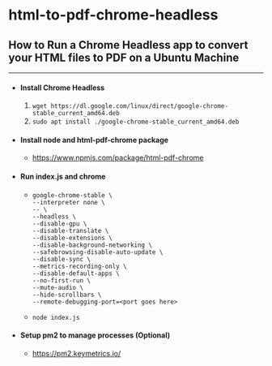 # html-to-pdf-chrome-headless


## How to Run a Chrome Headless app to convert your HTML files to PDF on a Ubuntu Machine

---

- #### Install Chrome Headless
  1. `wget https://dl.google.com/linux/direct/google-chrome-stable_current_amd64.deb`
  2. `sudo apt install ./google-chrome-stable_current_amd64.deb`
- #### Install node and html-pdf-chrome package
  - https://www.npmjs.com/package/html-pdf-chrome
- #### Run index.js and chrome
  - 
    ```
    google-chrome-stable \
    --interpreter none \
    -- \
    --headless \
    --disable-gpu \
    --disable-translate \
    --disable-extensions \
    --disable-background-networking \
    --safebrowsing-disable-auto-update \
    --disable-sync \
    --metrics-recording-only \
    --disable-default-apps \
    --no-first-run \
    --mute-audio \
    --hide-scrollbars \
    --remote-debugging-port=<port goes here>
    ```
   - `node index.js`
- #### Setup pm2 to manage processes (Optional)
  - https://pm2.keymetrics.io/
